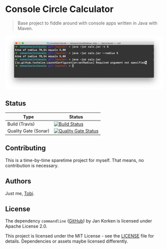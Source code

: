 # Console Circle Calculator

> Base project to fiddle around with console apps written in Java with Maven.

![Terminal Output](https://github.com/tscholze/java-console-circle-calculator/blob/master/_docs/output.png?raw=true)

## Status

|Type|Status|
|----|------|
|Build (Travis)|[![Build Status](https://travis-ci.org/tscholze/java-console-circle-calculator.svg?branch=master)](https://travis-ci.org/tscholze/java-console-circle-calculator)|
|Quality Gate (Sonar)|[![Quality Gate Status](https://sonarcloud.io/api/project_badges/measure?project=tscholze_java-console-circle-calculator&metric=alert_status)](https://sonarcloud.io/dashboard?id=tscholze_java-console-circle-calculator)|

## Contributing

This is a time-by-time sparetime project for myself. That means, no contribution is necessary.

## Authors

Just me, [Tobi]([https://tscholze.github.io).

## License

The dependency `commandline` ([GitHub](https://github.com/jankroken/commandline)) by Jan Korken is licensed under Apache License 2.0.

This project is licensed under the MIT License - see the [LICENSE](LICENSE.md) file for details.
Dependencies or assets maybe licensed differently.

